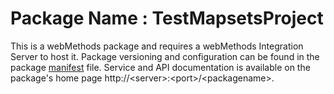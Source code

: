 # Package Name : TestMapsetsProject
This is a webMethods package and requires a webMethods Integration Server to host it. Package versioning and configuration can be found in the package [manifest](./TestMapsetsProject/manifest.v3) file. Service and API documentation is available on the package's home page http://&lt;server&gt;:&lt;port&gt;/&lt;packagename>.